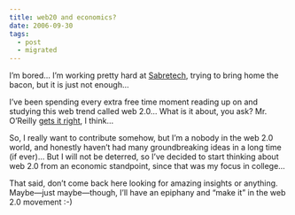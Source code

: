 ```yaml
---
title: web20 and economics?
date: 2006-09-30
tags:
  - post
  - migrated
---
```


I’m bored… I’m working pretty hard at [Sabretech](http://www.sabretechllc.com), trying to bring home the bacon, but it is just not enough…

I’ve been spending every extra free time moment reading up on and studying this web trend called web 2.0… What is it about, you ask? Mr. O’Reilly [gets it right](http://radar.oreilly.com/archives/2005/10/web_20_compact_definition.html), I think…

So, I really want to contribute somehow, but I’m a nobody in the web 2.0 world, and honestly haven’t had many groundbreaking ideas in a long time (if ever)… But I will not be deterred, so I’ve decided to start thinking about web 2.0 from an economic standpoint, since that was my focus in college…

That said, don’t come back here looking for amazing insights or anything. Maybe—just maybe—though, I’ll have an epiphany and “make it” in the web 2.0 movement :-)
